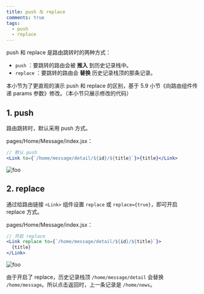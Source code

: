 ```yaml
---
title: push 与 replace
comments: true
tags:
  - push
  - replace
---
```


push 和 replace 是路由跳转时的两种方式：

- `push` ：要跳转的路由会被 **推入** 到历史记录栈中。
- `replace` ：要跳转的路由会 **替换** 历史记录栈顶的那条记录。

本小节为了更直观的演示 push 和 replace 的区别，基于 5.9 小节《向路由组件传递 params 参数》修改。（本小节只展示修改的代码）

## 1. push

路由跳转时，默认采用 push 方式。

pages/Home/Message/index.jsx：

```jsx
// 默认 push
<Link to={`/home/message/detail/${id}/${title}`}>{title}</Link>
```

<img class="zoomable" :src="$withBase('/images/screenshot/react/5/12/1.gif')" alt="foo">

## 2. replace

通过给路由链接 `<Link>` 组件设置 `replace` 或 `replace={true}`，即可开启 replace 方式。

pages/Home/Message/index.jsx：

```jsx
// 开启 replace
<Link replace to={`/home/message/detail/${id}/${title}`}>
  {title}
</Link>
```

<img class="zoomable" :src="$withBase('/images/screenshot/react/5/12/2.gif')" alt="foo">

由于开启了 replace，历史记录栈顶 `/home/message/detail` 会替换 `/home/message`。所以点击返回时，上一条记录是 `/home/news`。

